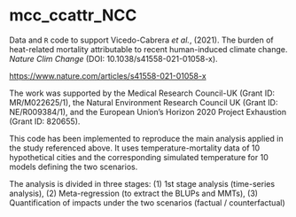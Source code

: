 # mcc_ccattr_NCC

Data and `R` code to support Vicedo-Cabrera *et al.*, (2021). The burden of heat-related mortality attributable to recent human-induced climate change. *Nature Clim Change* (DOI: 10.1038/s41558-021-01058-x). 

https://www.nature.com/articles/s41558-021-01058-x 

The work was supported by the Medical Research Council-UK (Grant ID: MR/M022625/1), the Natural Environment Research Council UK (Grant ID: NE/R009384/1), and the European Union’s Horizon 2020 Project Exhaustion (Grant ID: 820655).

This code has been implemented to reproduce the main analysis applied in the
study referenced above. It uses temperature-mortality data of 10 hypothetical
cities and the corresponding simulated temperature for 10 models defining the
two scenarios.

The analysis is divided in three stages: (1) 1st stage analysis (time-series
analysis), (2) Meta-regression (to extract the BLUPs and MMTs),
(3) Quantification of impacts under the two scenarios (factual / counterfactual)